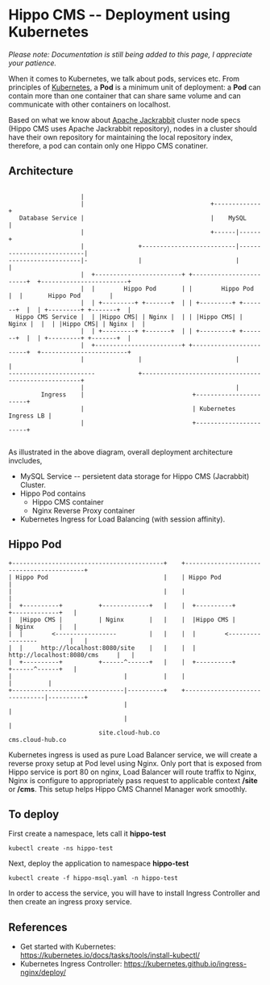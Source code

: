 # Hippo CMS -- Deployment using Kubernetes
*Please note: Documentation is still being added to this page, I appreciate your patience.*

When it comes to Kubernetes, we talk about pods, services etc. From principles of [Kubernetes](https://kubernetes.io/docs/concepts/workloads/pods/pod/), a **Pod** is a minimum unit of deployment: a **Pod** can contain more than one container that can share same volume and can communicate with other containers on localhost. 

Based on what we know about [Apache Jackrabbit](https://wiki.apache.org/jackrabbit/Clustering) cluster node specs (Hippo CMS uses Apache Jackrabbit repository), nodes in a cluster should have their own repository for maintaining the local repository index, therefore, a pod can contain only one Hippo CMS conatiner. 


Architecture
----------
```
                                                                                                        
                    |                                                                                   
                    |                                   +-------------+                                 
   Database Service |                                   |    MySQL    |                                 
                    |                                   +------|------+                                 
                    |               +--------------------------|---------------------------|            
--------------------|-              |                          |                           |            
                    |  +------------------------+ +------------------------+  +------------------------+
                    |  |        Hippo Pod       | |        Hippo Pod       |  |       Hippo Pod        |
                    |  | +---------+ +-------+  | | +---------+ +-------+  |  | +---------+ +-------+  |
  Hippo CMS Service |  | |Hippo CMS| | Nginx |  | | |Hippo CMS| | Nginx |  |  | |Hippo CMS| | Nginx |  |
                    |  | +---------+ +-------+  | | +---------+ +-------+  |  | +---------+ +-------+  |
                    |  +------------------------+ +------------------------+  +------------------------+
                    |               |                          |                          |             
------------------------            +-----------------------------------------------------+             
                    |                                          |                                        
         Ingress    |                              +-----------------------+                            
                    |                              | Kubernetes Ingress LB |                            
                    |                              +-----------------------+                            
                                                                                    
```
As illustrated in the above diagram, overall deployment architecture invcludes,
* MySQL Service -- persietent data storage for Hippo CMS (Jacrabbit) Cluster.
* Hippo Pod contains 
  * Hippo CMS container
  * Nginx Reverse Proxy container
* Kubernetes Ingress for Load Balancing (with session affinity).

Hippo Pod
-------------
```
+------------------------------------------+    +------------------------------------------+                                
| Hippo Pod                                |    | Hippo Pod                                |                                
|                                          |    |                                          |                                
|  +----------+          +-------------+   |    |  +----------+          +-------------+   |                                
|  |Hippo CMS |          | Nginx       |   |    |  |Hippo CMS |          | Nginx       |   |                                
|  |        <-----------------         |   |    |  |        <-----------------         |   |                                
|  |     http://localhost:8080/site    |   |    |  |     http://localhost:8080/cms     |   |                                
|  +----------+          +------^------+   |    |  +----------+          +------^------+   |                                
|                               |          |    |                               |          |                                
+-------------------------------|----------+    +-------------------------------|----------+                                
                                |                                               |                                           
                                |                                               |                                           
                         site.cloud-hub.co                               cms.cloud-hub.co  
```
Kubernetes ingress is used as pure Load Balancer service, we will create a reverse proxy setup at Pod level using Nginx. Only port that is exposed from Hippo service is port 80 on nginx, Load Balancer will route traffix to Nginx, Nginx is configure to appropriately pass request to applicable context **/site** or **/cms**. This setup helps Hippo CMS Channel Manager work smoothly.


To deploy
---------
First create a namespace, lets call it **hippo-test**
```
kubectl create -ns hippo-test
```

Next, deploy the application to namespace **hippo-test**
```
kubectl create -f hippo-msql.yaml -n hippo-test
```
In order to access the service, you will have to install Ingress Controller and then create an ingress proxy service. 

References
-------
* Get started with Kubernetes: https://kubernetes.io/docs/tasks/tools/install-kubectl/
* Kubernetes Ingress Controller: https://kubernetes.github.io/ingress-nginx/deploy/
